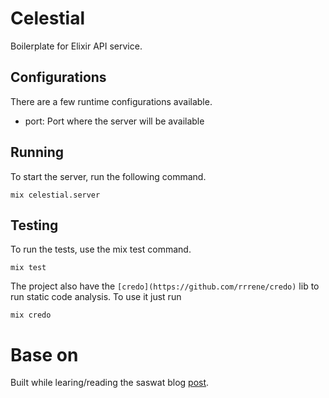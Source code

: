 # Celestial

Boilerplate for Elixir API service.


## Configurations

There are a few runtime configurations available.

* port: Port where the server will be available

## Running

To start the server, run the following command.

`mix celestial.server`

## Testing

To run the tests, use the mix test command.

`mix test`

The project also have the `[credo](https://github.com/rrrene/credo)` lib to run static code analysis. To use it just run 

`mix credo`


# Base on

Built while learing/reading the saswat blog [post](https://saswat.dev/build-a-simple-rest-api-with-elixir-part-1/).